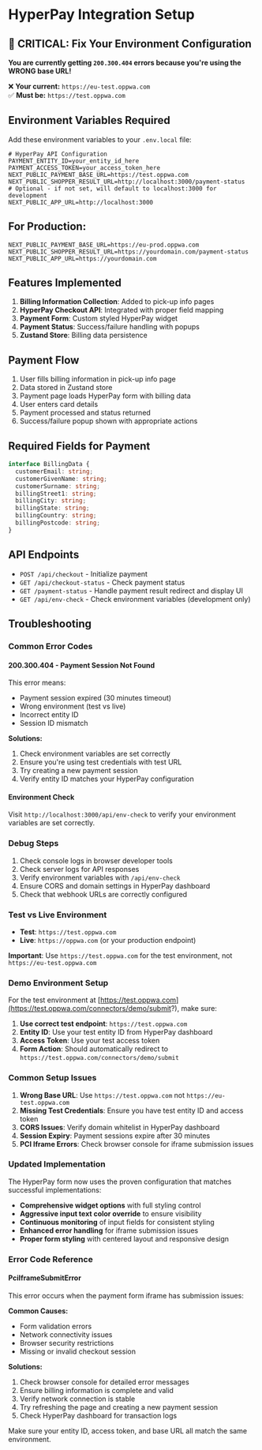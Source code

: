 # HyperPay Integration Setup

## 🚨 CRITICAL: Fix Your Environment Configuration

**You are currently getting `200.300.404` errors because you're using the WRONG base URL!**

❌ **Your current:** `https://eu-test.oppwa.com`  
✅ **Must be:** `https://test.oppwa.com`

## Environment Variables Required

Add these environment variables to your `.env.local` file:

```env
# HyperPay API Configuration
PAYMENT_ENTITY_ID=your_entity_id_here
PAYMENT_ACCESS_TOKEN=your_access_token_here
NEXT_PUBLIC_PAYMENT_BASE_URL=https://test.oppwa.com
NEXT_PUBLIC_SHOPPER_RESULT_URL=http://localhost:3000/payment-status
# Optional - if not set, will default to localhost:3000 for development
NEXT_PUBLIC_APP_URL=http://localhost:3000
```

## For Production:

```env
NEXT_PUBLIC_PAYMENT_BASE_URL=https://eu-prod.oppwa.com
NEXT_PUBLIC_SHOPPER_RESULT_URL=https://yourdomain.com/payment-status
NEXT_PUBLIC_APP_URL=https://yourdomain.com
```

## Features Implemented

1. **Billing Information Collection**: Added to pick-up info pages
2. **HyperPay Checkout API**: Integrated with proper field mapping
3. **Payment Form**: Custom styled HyperPay widget
4. **Payment Status**: Success/failure handling with popups
5. **Zustand Store**: Billing data persistence

## Payment Flow

1. User fills billing information in pick-up info page
2. Data stored in Zustand store
3. Payment page loads HyperPay form with billing data
4. User enters card details
5. Payment processed and status returned
6. Success/failure popup shown with appropriate actions

## Required Fields for Payment

```typescript
interface BillingData {
  customerEmail: string;
  customerGivenName: string;
  customerSurname: string;
  billingStreet1: string;
  billingCity: string;
  billingState: string;
  billingCountry: string;
  billingPostcode: string;
}
```

## API Endpoints

- `POST /api/checkout` - Initialize payment
- `GET /api/checkout-status` - Check payment status
- `GET /payment-status` - Handle payment result redirect and display UI
- `GET /api/env-check` - Check environment variables (development only)

## Troubleshooting

### Common Error Codes

#### 200.300.404 - Payment Session Not Found

This error means:

- Payment session expired (30 minutes timeout)
- Wrong environment (test vs live)
- Incorrect entity ID
- Session ID mismatch

**Solutions:**

1. Check environment variables are set correctly
2. Ensure you're using test credentials with test URL
3. Try creating a new payment session
4. Verify entity ID matches your HyperPay configuration

#### Environment Check

Visit `http://localhost:3000/api/env-check` to verify your environment variables are set correctly.

### Debug Steps

1. Check console logs in browser developer tools
2. Check server logs for API responses
3. Verify environment variables with `/api/env-check`
4. Ensure CORS and domain settings in HyperPay dashboard
5. Check that webhook URLs are correctly configured

### Test vs Live Environment

- **Test**: `https://test.oppwa.com`
- **Live**: `https://oppwa.com` (or your production endpoint)

**Important**: Use `https://test.oppwa.com` for the test environment, not `https://eu-test.oppwa.com`

### Demo Environment Setup

For the test environment at [https://test.oppwa.com](https://test.oppwa.com/connectors/demo/submit?), make sure:

1. **Use correct test endpoint**: `https://test.oppwa.com`
2. **Entity ID**: Use your test entity ID from HyperPay dashboard
3. **Access Token**: Use your test access token
4. **Form Action**: Should automatically redirect to `https://test.oppwa.com/connectors/demo/submit`

### Common Setup Issues

1. **Wrong Base URL**: Use `https://test.oppwa.com` not `https://eu-test.oppwa.com`
2. **Missing Test Credentials**: Ensure you have test entity ID and access token
3. **CORS Issues**: Verify domain whitelist in HyperPay dashboard
4. **Session Expiry**: Payment sessions expire after 30 minutes
5. **PCI Iframe Errors**: Check browser console for iframe submission issues

### Updated Implementation

The HyperPay form now uses the proven configuration that matches successful implementations:

- **Comprehensive widget options** with full styling control
- **Aggressive input text color override** to ensure visibility
- **Continuous monitoring** of input fields for consistent styling
- **Enhanced error handling** for iframe submission issues
- **Proper form styling** with centered layout and responsive design

### Error Code Reference

#### PciIframeSubmitError

This error occurs when the payment form iframe has submission issues:

**Common Causes:**

- Form validation errors
- Network connectivity issues
- Browser security restrictions
- Missing or invalid checkout session

**Solutions:**

1. Check browser console for detailed error messages
2. Ensure billing information is complete and valid
3. Verify network connection is stable
4. Try refreshing the page and creating a new payment session
5. Check HyperPay dashboard for transaction logs

Make sure your entity ID, access token, and base URL all match the same environment.
